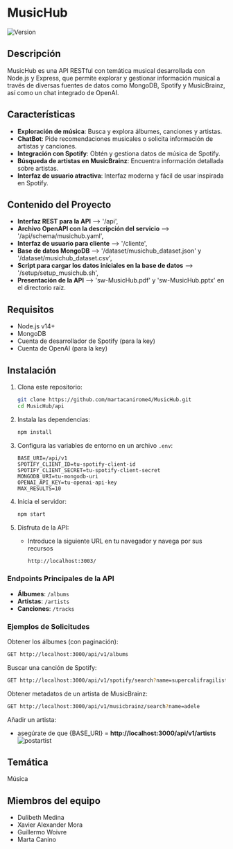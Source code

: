 # MusicHub

![Version](https://img.shields.io/badge/version-2.0.0-yellow)

## Descripción

MusicHub es una API RESTful con temática musical desarrollada con Node.js y Express, que permite explorar y gestionar información musical a través de diversas fuentes de datos como MongoDB, Spotify y MusicBrainz, así como un chat integrado de OpenAI.

## Características

- **Exploración de música**: Busca y explora álbumes, canciones y artistas.
- **ChatBot**: Pide recomendaciones musicales o solicita información de artistas y canciones.
- **Integración con Spotify**: Obtén y gestiona datos de música de Spotify.
- **Búsqueda de artistas en MusicBrainz**: Encuentra información detallada sobre artistas.
- **Interfaz de usuario atractiva**: Interfaz moderna y fácil de usar inspirada en Spotify.

## Contenido del Proyecto

- **Interfaz REST para la API** --> '/api',
- **Archivo OpenAPI con la descripción del servicio** --> '/api/schema/musichub.yaml',
- **Interfaz de usuario para cliente** --> '/cliente',
- **Base de datos MongoDB** --> '/dataset/musichub_dataset.json' y '/dataset/musichub_dataset.csv',
- **Script para cargar los datos iniciales en la base de datos** --> '/setup/setup_musichub.sh',
- **Presentación de la API** --> 'sw-MusicHub.pdf' y  'sw-MusicHub.pptx' en el directorio raíz.

## Requisitos

- Node.js v14+
- MongoDB
- Cuenta de desarrollador de Spotify (para la key)
- Cuenta de OpenAI (para la key)

## Instalación

1. Clona este repositorio:
    ```bash
    git clone https://github.com/martacanirome4/MusicHub.git
    cd MusicHub/api
    ```

2. Instala las dependencias:
    ```bash
    npm install
    ```

3. Configura las variables de entorno en un archivo `.env`:
    ```env
    BASE_URI=/api/v1
    SPOTIFY_CLIENT_ID=tu-spotify-client-id
    SPOTIFY_CLIENT_SECRET=tu-spotify-client-secret
    MONGODB_URI=tu-mongodb-uri
    OPENAI_API_KEY=tu-openai-api-key
    MAX_RESULTS=10
    ```

4. Inicia el servidor:
     ```bash
    npm start
    ```
5. Disfruta de la API:
   
    -  Introduce la siguiente URL en tu navegador y navega por sus recursos

        ```bash
        http://localhost:3003/
        ```

### Endpoints Principales de la API

- **Álbumes**: `/albums`
- **Artistas**: `/artists`
- **Canciones**: `/tracks`

### Ejemplos de Solicitudes

Obtener los álbumes (con paginación):
```bash
GET http://localhost:3000/api/v1/albums

```
Buscar una canción de Spotify:
```bash
GET http://localhost:3000/api/v1/spotify/search?name=supercalifragilisticexpialidocious

```
Obtener metadatos de un artista de MusicBrainz:
```bash
GET http://localhost:3000/api/v1/musicbrainz/search?name=adele
```
Añadir un artista: 
- asegúrate de que {BASE_URI} = **http://localhost:3000/api/v1/artists**
![postartist](https://github.com/martacanirome4/MusicHub/assets/50625677/ebb53804-fa18-4419-bf0a-666e50f657a9)



## Temática
Música

## Miembros del equipo
- Dulibeth Medina 
- Xavier Alexander Mora
- Guillermo Woivre
- Marta Canino
